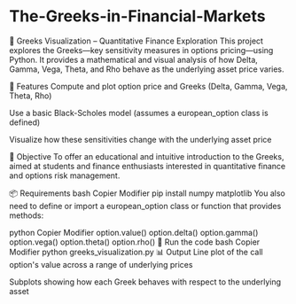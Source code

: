 # The-Greeks-in-Financial-Markets

📘 Greeks Visualization – Quantitative Finance Exploration
This project explores the Greeks—key sensitivity measures in options pricing—using Python.
It provides a mathematical and visual analysis of how Delta, Gamma, Vega, Theta, and Rho behave as the underlying asset price varies.

🧮 Features
Compute and plot option price and Greeks (Delta, Gamma, Vega, Theta, Rho)

Use a basic Black-Scholes model (assumes a european_option class is defined)

Visualize how these sensitivities change with the underlying asset price

🧠 Objective
To offer an educational and intuitive introduction to the Greeks, aimed at students and finance enthusiasts interested in quantitative finance and options risk management.

📦 Requirements
bash
Copier
Modifier
pip install numpy matplotlib
You also need to define or import a european_option class or function that provides methods:

python
Copier
Modifier
option.value()
option.delta()
option.gamma()
option.vega()
option.theta()
option.rho()
🚀 Run the code
bash
Copier
Modifier
python greeks_visualization.py
📊 Output
Line plot of the call option's value across a range of underlying prices

Subplots showing how each Greek behaves with respect to the underlying asset

